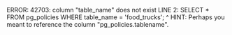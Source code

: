 ERROR:  42703: column "table_name" does not exist
LINE 2: SELECT * FROM pg_policies WHERE table_name = 'food_trucks';
                                        ^
HINT:  Perhaps you meant to reference the column "pg_policies.tablename".
